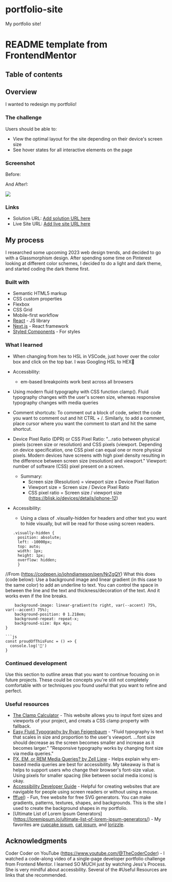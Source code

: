 # portfolio-site
My portfolio site! 
# README template from FrontendMentor

## Table of contents

## Overview
I wanted to redesign my portfolio! 

### The challenge

Users should be able to:

- View the optimal layout for the site depending on their device's screen size
- See hover states for all interactive elements on the page

### Screenshot

Before:

And After!:

![](./screenshot.jpg)


### Links

- Solution URL: [Add solution URL here](https://your-solution-url.com)
- Live Site URL: [Add live site URL here](https://your-live-site-url.com)

## My process

I researched some upcoming 2023 web design trends, and decided to go with a Glassmorphism design. After spending some time on Pinterest looking at different color schemes, I decided to do a light and dark theme, and started coding the dark theme first.


### Built with

- Semantic HTML5 markup
- CSS custom properties
- Flexbox
- CSS Grid
- Mobile-first workflow
- [React](https://reactjs.org/) - JS library
- [Next.js](https://nextjs.org/) - React framework
- [Styled Components](https://styled-components.com/) - For styles

### What I learned

- When changing from hex to HSL in VSCode, just hover over the color box and click on the top bar. I was Googling HSL to HEX🫡
- Accessbility: 
  - em-based breakpoints work best across all browsers
  
- Using modern fluid typography with CSS function clamp(). Fluid typography changes with the user's screen size, whereas responsive typography changes with media queries

- Comment shortcuts: To comment out a block of code, select the code you want to comment out and hit CTRL + /. Similarly, to add a comment, place cursor where you want the comment to start and hit the same shortcut. 

- Device Pixel Ratio (DPR) or CSS Pixel Ratio: "...ratio between physical pixels (screen size or resolution) and CSS pixels (viewport. Depending on device specification, one CSS pixel can equal one or more physical pixels. Modern devices have screens with high pixel density resulting in the difference between screen size (resolution) and viewport." Viewport: number of software (CSS) pixel present on a screen. 
  - Summary: 
    - Screen size (Resolution) = viewport size x Device Pixel Ration
    - Viewport size = Screen size / Device Pixel Ratio
    - CSS pixel ratio = Screen size / viewport size
(https://blisk.io/devices/details/iphone-12)

- Accessibility: 
  - Using a class of .visually-hidden for headers and other text you want to hide visually, but will be read for those using screen readers. 
  ```
  .visually-hidden {
    position: absolute;
    left: -10000px;
    top: auto;
    width: 1px;
    height: 1px;
    overflow: hidden;
    }
    ```
    
//From (https://codepen.io/johndjameson/pen/NrZgQY)
What this does (code below): Use a background image and linear gradient (in this case to the same color) to add an underline to text. You can control the space in between the line and the text and thickness/decoration of the text. And it works even if the line breaks.
```h1 span {
    background-image: linear-gradient(to right, var(--accent) 75%, var(--accent) 75%);
    background-position: 0 1.218em;
    background-repeat: repeat-x;
    background-size: 8px 4px;
}
```

 
```
```js
const proudOfThisFunc = () => {
  console.log('🎉')
}
```

### Continued development

Use this section to outline areas that you want to continue focusing on in future projects. These could be concepts you're still not completely comfortable with or techniques you found useful that you want to refine and perfect.

### Useful resources

- [The Clamp Calculator](https://royalfig.github.io/fluid-typography-calculator/) - This website allows you to input font sizes and viewports of your project, and creats a CSS clamp property with fallback.
- [Easy Fluid Typography by Ryan Feigenbaum](https://ryanfeigenbaum.com/fluid-typography/) - "Fluid typography is text that scales in size and proportion to the user's viewport. ...font size should decrease as the screen becomes smaller and increase as it becomes larger." "Responsive typography works by changing font size via media queries." 
- [PX, EM, or REM Media Queries? by Zell Liew](https://zellwk.com/blog/media-query-units/) - Helps explain why em-based media queries are best for accessibility. My takeaway is that is helps to support users who change their browser's font-size value. Using pixels for smaller spacing (like between social media icons) is okay. 
- [Accessibility Developer Guide](https://www.accessibility-developer-guide.com/) - Helpful for creating websites that are navigable for people using screen readers or without using a mouse.
- [fffuel](https://fffuel.co/)) - Fun, free website for free SVG generators. You can make gradients, patterns, textures, shapes, and backgrounds. This is the site I used to create the background shapes in my portfolio. 
- [Ultimate List of Lorem Ipsum Generators] (https://loremipsum.io/ultimate-list-of-lorem-ipsum-generators/) - My favorites are [cupcake ipsum](https://cupcakeipsum.com/), [cat ipsum](http://www.catipsum.com/), and [lorizzle](https://lorizzle.nl/).

## Acknowledgments

Coder Coder on YouTube (https://www.youtube.com/@TheCoderCoder) - I watched a code-along video of a single-page developer portfolio challenge from Frontend Mentor. I learned SO MUCH just by watching Jess's Process. She is very mindful about accessbility. Several of the #Useful Resources are links that she recommended. 

